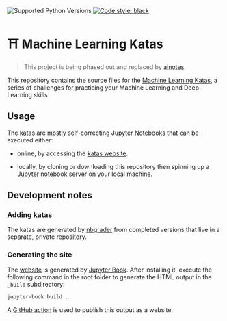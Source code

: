 ![Supported Python Versions](https://img.shields.io/badge/Python->=3.6-blue.svg?logo=python&logoColor=white)
[![Code style: black](https://img.shields.io/badge/code%20style-black-000000.svg)](https://github.com/psf/black)

# ⛩ Machine Learning Katas

> This project is being phased out and replaced by [ainotes](https://github.com/bpesquet/ainotes).

This repository contains the source files for the [Machine Learning Katas](https://www.bpesquet.fr/mlkatas), a series of challenges for practicing your Machine Learning and Deep Learning skills.

## Usage

The katas are mostly self-correcting [Jupyter Notebooks](https://jupyter.org/) that can be executed either:

- online, by accessing the [katas website](https://bpesquet.github.io/mlkatas/).

- locally, by cloning or downloading this repository then spinning up a Jupyter notebook server on your local machine.

## Development notes

### Adding katas

The katas are generated by [nbgrader](https://nbgrader.readthedocs.io) from completed versions that live in a separate, private repository.

### Generating the site

The [website](https://www.bpesquet.fr/mlkatas) is generated by [Jupyter Book](https://jupyterbook.org). After installing it, execute the following command in the root folder to generate the HTML output in the `_build` subdirectory:

```bash
jupyter-book build .
```

A [GitHub action](.github/workflows/deploy.yaml) is used to publish this output as a website.

